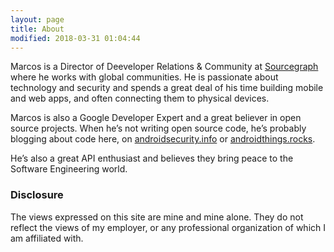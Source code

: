 ```yaml
---
layout: page
title: About
modified: 2018-03-31 01:04:44
---
```


Marcos is a Director of Deeveloper Relations & Community at [Sourcegraph](https://about.sourcegraph.com/) where he works with global communities. He is passionate about technology and security and spends a great deal of his time building mobile and web apps, and often connecting them to physical devices.

Marcos is also a Google Developer Expert and a great believer in open source projects. When he’s not writing open source code, he’s probably blogging about code here, on [androidsecurity.info](https://androidsecurity.info) or [androidthings.rocks](https://androidthings.rocks).

He’s also a great API enthusiast and believes they bring peace to the Software Engineering world. 

### Disclosure

The views expressed on this site are mine and mine alone. They do not reflect the views of my employer, or any professional organization of which I am affiliated with.